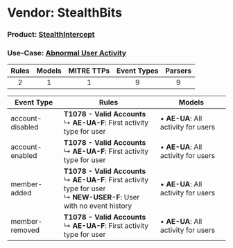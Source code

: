 Vendor: StealthBits
===================
### Product: [StealthIntercept](../ds_stealthbits_stealthintercept.md)
### Use-Case: [Abnormal User Activity](../../../../UseCases/uc_abnormal_user_activity.md)

| Rules | Models | MITRE TTPs | Event Types | Parsers |
|:-----:|:------:|:----------:|:-----------:|:-------:|
|   2   |   1    |     1      |      9      |    9    |

| Event Type       | Rules                                                                                                                                | Models                                  |
| ---------------- | ------------------------------------------------------------------------------------------------------------------------------------ | --------------------------------------- |
| account-disabled | <b>T1078 - Valid Accounts</b><br> ↳ <b>AE-UA-F</b>: First activity type for user                                                     |  • <b>AE-UA</b>: All activity for users |
| account-enabled  | <b>T1078 - Valid Accounts</b><br> ↳ <b>AE-UA-F</b>: First activity type for user                                                     |  • <b>AE-UA</b>: All activity for users |
| member-added     | <b>T1078 - Valid Accounts</b><br> ↳ <b>AE-UA-F</b>: First activity type for user<br> ↳ <b>NEW-USER-F</b>: User with no event history |  • <b>AE-UA</b>: All activity for users |
| member-removed   | <b>T1078 - Valid Accounts</b><br> ↳ <b>AE-UA-F</b>: First activity type for user                                                     |  • <b>AE-UA</b>: All activity for users |